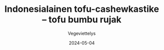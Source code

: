 ---
title: "Indonesialainen tofu-cashewkastike – tofu bumbu rujak"
image: "https://vegaanibotti.lauravuo.me/2024/05/2024-05-04_small.png"
date: 2024-05-04
receipt_url: "https://vegeviettelys.fi/indonesialainen-tofu-cashewkastike-tofu-bumbu-rujak/"
author: "Vegeviettelys"
---